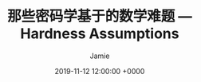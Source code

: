 ---
layout: post
title:  "那些密码学基于的数学难题 — Hardness Assumptions"
date:   2019-11-12 12:00:00 +0000
author: Jamie
---